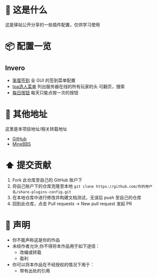 # 🤔 这是什么

这是驿站公开分享的一些插件配置，仅供学习使用

# 📦 配置一览

## Invero

- [笨蛋签到](https://www.minebbs.com/resources/.9237/) 全 GUI 的签到菜单配置
- [tpa选人菜单](https://www.minebbs.com/resources/.9240/) 列出服务器在线的所有玩家的头 可翻页，搜索
- [每日按钮](https://www.minebbs.com/resources/invero.9547/) 每天只能点按一次的按钮

# 🔖 其他地址

这里是本项目地址/相关转载地址

- [GitHub](https://github.com/postyizhan/share-plugins-config)
- [MineBBS](https://www.minebbs.com/threads/nitwikit-geyser.26356/)

# ⬆️ 提交贡献

1. Fork 此仓库至自己的 GitHub 账户下
2. 将自己账户下的仓库克隆至本地
   `git clone https://github.com/你的用户名/share-plugins-config.git`
3. 在本地仓库中进行修改并构建文档测试，无误后 push 至自己的仓库
4. 回到此仓库，点击 Pull requests -> New pull request 发起 PR

# 📢 声明

- 你不能声称这是你的作品
- 未经作者允许,你不得将本作品用于如下途径：
  - 改编或转载
  - 盈利
- 你可以将本作品在不经授权的情况下用于：
  - 带有出处的引用
